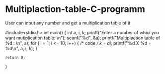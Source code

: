 # Multiplaction-table-C-programm
User can input any number and get a multiplication table of it. 

#include<stdio.h>
int main()
{
    int a, i, k;
    printf("Enter a number of whici you want mutiplication table: \n");
    scanf("%d", &a);
    printf("Multiplaction table of %d : \n", a);
    for ( i = 1; i <= 10; i++)
    {
        /* code */
        k = a*i;
        printf("%d X %d = %d\n", a, i, k);
    }
    
    

    return 0;
}
